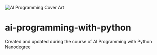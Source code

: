 ![AI Programming Cover Art](https://images.ctfassets.net/2y9b3o528xhq/7CtUL0FgJRrQtXc6Ag4rjC/fe9a51e73a360a2b81cfa8299ea9b571/nd089_open_graph.jpg)
# ai-programming-with-python
Created and updated during the course of AI Programming with Python Nanodegree

